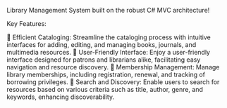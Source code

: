 Library Management System built on the robust C# MVC architecture!

Key Features:

🔹 Efficient Cataloging: Streamline the cataloging process with intuitive interfaces for adding, editing, and managing books, journals, and multimedia resources.
🔹 User-Friendly Interface: Enjoy a user-friendly interface designed for patrons and librarians alike, facilitating easy navigation and resource discovery.
🔹 Membership Management: Manage library memberships, including registration, renewal, and tracking of borrowing privileges.
🔹 Search and Discovery: Enable users to search for resources based on various criteria such as title, author, genre, and keywords, enhancing discoverability.
